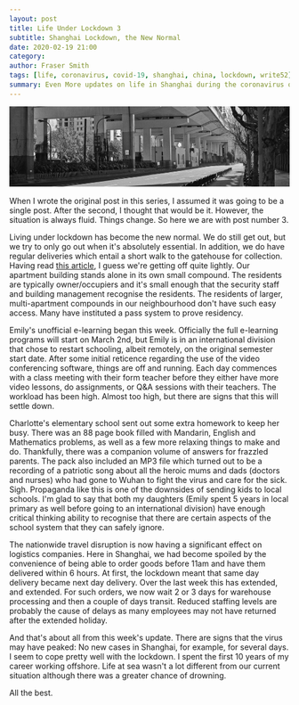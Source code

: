 ```yaml
---
layout: post
title: Life Under Lockdown 3
subtitle: Shanghai Lockdown, the New Normal
date: 2020-02-19 21:00
category:
author: Fraser Smith
tags: [life, coronavirus, covid-19, shanghai, china, lockdown, write52]
summary: Even More updates on life in Shanghai during the coronavirus outbreak
---
```

<img src="/img/empty-road.jpg" alt="An Empty road in Shanghai" />

When I wrote the original post in this series, I assumed it was going to be a single post. After the second, I thought that would be it. However, the situation is always fluid. Things change. So here we are with post number 3.
<!--more-->

Living under lockdown has become the new normal. We do still get out, but we try to only go out when it's absolutely essential. In addition, we do have regular deliveries which entail a short walk to the gatehouse for collection. Having read [this article](https://www.nytimes.com/2020/02/15/business/china-coronavirus-lockdown.html), I guess we're getting off quite lightly. Our apartment building stands alone in its own small compound. The residents are typically owner/occupiers and it's small enough that the security staff and building management recognise the residents. The residents of larger, multi-apartment compounds in our neighbourhood don't have such easy access. Many have instituted a pass system to prove residency.

Emily's unofficial e-learning began this week. Officially the full e-learning programs will start on March 2nd, but Emily is in an international division that chose to restart schooling, albeit remotely, on the original semester start date. After some initial reticence regarding the use of the video conferencing software, things are off and running. Each day commences with a class meeting with their form teacher before they either have more video lessons, do assignments, or Q&A sessions with their teachers. The workload has been high. Almost too high, but there are signs that this will settle down.

Charlotte's elementary school sent out some extra homework to keep her busy. There was an 88 page book filled with Mandarin, English and Mathematics problems, as well as a few more relaxing things to make and do. Thankfully, there was a companion volume of answers for frazzled parents. The pack also included an MP3 file which turned out to be a recording of a patriotic song about all the heroic mums and dads (doctors and nurses) who had gone to Wuhan to fight the virus and care for the sick. Sigh. Propaganda like this is one of the downsides of sending kids to local schools. I'm glad to say that both my daughters (Emily spent 5 years in local primary as well before going to an international division) have enough critical thinking ability to recognise that there are certain aspects of the school system that they can safely ignore.

The nationwide travel disruption is now having a significant effect on logistics companies. Here in Shanghai, we had become spoiled by the convenience of being able to order goods before 11am and have them delivered within 6 hours. At first, the lockdown meant that same day delivery became next day delivery. Over the last week this has extended, and extended. For such orders, we now wait 2 or 3 days for warehouse processing and then a couple of days transit. Reduced staffing levels are probably the cause of delays as many employees may not have returned after the extended holiday.

And that's about all from this week's update. There are signs that the virus may have peaked: No new cases in Shanghai, for example, for several days. I seem to cope pretty well with the lockdown. I spent the first 10 years of my career working offshore. Life at sea wasn't a lot different from our current situation although there was a greater chance of drowning.

All the best.